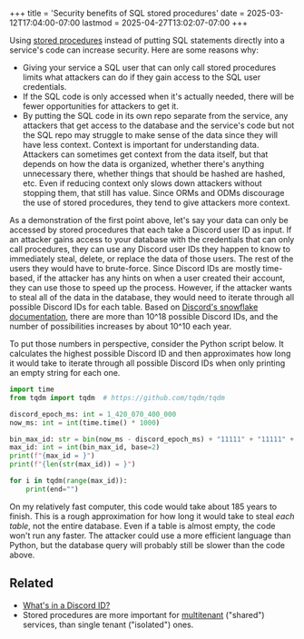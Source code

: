 +++
title = 'Security benefits of SQL stored procedures'
date = 2025-03-12T17:04:00-07:00
lastmod = 2025-04-27T13:02:07-07:00
+++

Using [stored procedures](https://en.wikipedia.org/wiki/Stored_procedure) instead of putting SQL statements directly into a service's code can increase security. Here are some reasons why:

- Giving your service a SQL user that can only call stored procedures limits what attackers can do if they gain access to the SQL user credentials.
- If the SQL code is only accessed when it's actually needed, there will be fewer opportunities for attackers to get it. 
- By putting the SQL code in its own repo separate from the service, any attackers that get access to the database and the service's code but not the SQL repo may struggle to make sense of the data since they will have less context. Context is important for understanding data. Attackers can sometimes get context from the data itself, but that depends on how the data is organized, whether there's anything unnecessary there, whether things that should be hashed are hashed, etc. Even if reducing context only slows down attackers without stopping them, that still has value. Since ORMs and ODMs discourage the use of stored procedures, they tend to give attackers more context.

As a demonstration of the first point above, let's say your data can only be accessed by stored procedures that each take a Discord user ID as input. If an attacker gains access to your database with the credentials that can only call procedures, they can use any Discord user IDs they happen to know to immediately steal, delete, or replace the data of those users. The rest of the users they would have to brute-force. Since Discord IDs are mostly time-based, if the attacker has any hints on when a user created their account, they can use those to speed up the process. However, if the attacker wants to steal all of the data in the database, they would need to iterate through all possible Discord IDs for each table. Based on [Discord's snowflake documentation](https://discord.com/developers/docs/reference#snowflakes), there are more than 10^18 possible Discord IDs, and the number of possibilities increases by about 10^10 each year.

To put those numbers in perspective, consider the Python script below. It calculates the highest possible Discord ID and then approximates how long it would take to iterate through all possible Discord IDs when only printing an empty string for each one.

```python
import time
from tqdm import tqdm  # https://github.com/tqdm/tqdm

discord_epoch_ms: int = 1_420_070_400_000
now_ms: int = int(time.time() * 1000)

bin_max_id: str = bin(now_ms - discord_epoch_ms) + "11111" + "11111" + "111111111111"
max_id: int = int(bin_max_id, base=2)
print(f"{max_id = }")
print(f"{len(str(max_id)) = }")

for i in tqdm(range(max_id)):
    print(end="")
```

On my relatively fast computer, this code would take about 185 years to finish. This is a rough approximation for how long it would take to steal *each table*, not the entire database. Even if a table is almost empty, the code won't run any faster. The attacker could use a more efficient language than Python, but the database query will probably still be slower than the code above.

## Related

- [What's in a Discord ID?](/whats-in-a-discord-id)
- Stored procedures are more important for [multitenant](https://en.wikipedia.org/wiki/Multitenancy) ("shared") services, than single tenant ("isolated") ones.
